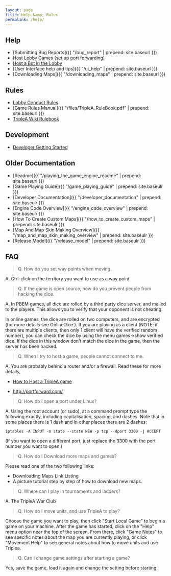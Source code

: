 ```yaml
---
layout: page
title: Help &amp; Rules
permalink: /help/
---
```


## Help

* [Submitting Bug Reports]({{ "/bug_report" | prepend: site.baseurl }})
* [Host Lobby Games (set up port forwarding)](http://tripleadev.1671093.n2.nabble.com/Download-Maps-Links-Hosting-Games-General-Information-tp4074312p4085700.html)
* [Host a Bot in the Lobby](https://github.com/triplea-game/lobby#run-hosted-bots)
* [User Interface help and tips]({{ "/ui_help" | prepend: site.baseurl }})
* [Downloading Maps]({{ "/downloading_maps" | prepend: site.baseurl }})

## Rules

* [Lobby Conduct Rules](http://www.tripleawarclub.org/modules/newbb/viewtopic.php?topic_id=100&forum=1)
* [Game Rules Manual]({{ "/files/TripleA_RuleBook.pdf" | prepend: site.baseurl }})
* [TripleA Wiki Rulebook](http://en.wikibooks.org/wiki/TripleA)

## Development

* [Developer Getting Started](https://github.com/triplea-game/triplea#development-)


## Older Documentation
* [Readme]({{ "/playing_the_game_engine_readme" | prepend: site.baseurl }})
* [Game Playing Guide]({{ "/game_playing_guide" | prepend: site.baseulr }})
* [Developer Documentation]({{ "/developer_documentation" | prepend: site.baseulr }})
* [Engine Code Overview]({{ "/engine_code_overview" | prepend: site.baseulr }})
* [How To Create Custom Maps]({{ "/how_to_create_custom_maps" | prepend: site.baseulr }})
* [Map And Map Skin Making Overview]({{ "/map_and_map_skin_making_overview" | prepend: site.baseulr }})
* [Release Model]({{ "/release_model" | prepend: site.baseulr }})


## FAQ

> Q. How do you set way points when moving.

A. Ctrl-click on the territory you want to use as a way point.


> Q. If the game is open source, how do you prevent people from hacking the dice.

A. In PBEM games, all dice are rolled by a third party dice server, and mailed to the players. This allows you to verify that your opponent is not cheating.

In online games, the dice are rolled on two computers, and are encrypted (for more details see OnlineDice ). If you are playing as a client (NOTE: if there are multiple clients, then only 1 client will have the verified random number), you can check the dice by using the menu games->show verified dice. If the dice in this window don't match the dice in the game, then the server has been hacked.


> Q. When I try to host a game, people cannot connect to me.

A. You are probably behind a router and/or a firewall. Read these for more details,

* [How to Host a TripleA game](http://tripleadev.1671093.n2.nabble.com/Download-Maps-Links-Hosting-Games-General-Information-tp4074312p4085700.html)

* <http://portforward.com/>


> Q. How do I open a port under Linux?

A. Using the root account (or sudo), at a command prompt type the following exactly, including capitalisation, spacing, and dashes. Note that in some places there is 1 dash and in other places there are 2 dashes:

`iptables -A INPUT -m state --state NEW -p tcp --dport 3300 -j ACCEPT`

(If you want to open a different port, just replace the 3300 with the port number you want to open.)


> Q. How do I Download more maps and games?

Please read one of the two following links:

* Downloading Maps Link Listing
* A picture tutorial step by step of how to download new maps.


> Q. Where can I play in tournaments and ladders?

A. The TripleA War Club


> Q. How do I move units, and use TripleA to play?

Choose the game you want to play, then click "Start Local Game" to begin a game on your machine.
After the game has started, click on the "Help" menu option near the top of the screen. From there, click "Game Notes" to see specific notes about the map you are currently playing, or click "Movement Help" to see general notes about how to move units and use Triplea.

> Q. Can I change game settings after starting a game?

Yes, save the game, load it again and change the setting before starting.

